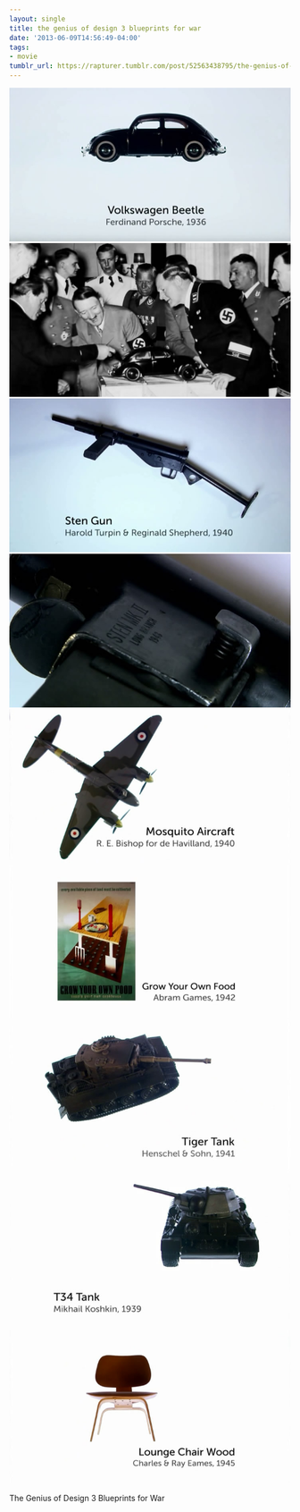 ```yaml
---
layout: single
title: the genius of design 3 blueprints for war
date: '2013-06-09T14:56:49-04:00'
tags:
- movie
tumblr_url: https://rapturer.tumblr.com/post/52563438795/the-genius-of-design-3-blueprints-for-war
---
```

 ![](/assets/img/tumblr_mo53ap0BBb1r6af0jo9_1280.jpg)  
 ![](/assets/img/tumblr_mo53ap0BBb1r6af0jo1_1280.jpg)  
 ![](/assets/img/tumblr_mo53ap0BBb1r6af0jo2_1280.jpg)  
 ![](/assets/img/tumblr_mo53ap0BBb1r6af0jo3_1280.jpg)  
 ![](/assets/img/tumblr_mo53ap0BBb1r6af0jo4_1280.jpg)  
 ![](/assets/img/tumblr_mo53ap0BBb1r6af0jo5_1280.jpg)  
 ![](/assets/img/tumblr_mo53ap0BBb1r6af0jo6_1280.jpg)  
 ![](/assets/img/tumblr_mo53ap0BBb1r6af0jo7_1280.jpg)  
 ![](/assets/img/tumblr_mo53ap0BBb1r6af0jo8_1280.jpg)  
  

The Genius of Design 3 Blueprints for War

